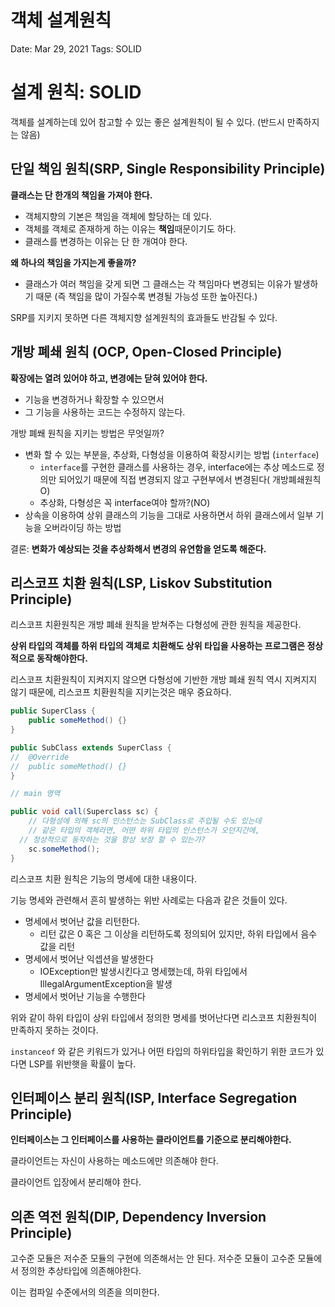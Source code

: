 # 객체 설계원칙

Date: Mar 29, 2021
Tags: SOLID

# 설계 원칙: SOLID

객체를 설계하는데 있어 참고할 수 있는 좋은 설계원칙이 될 수 있다. (반드시 만족하지는 않음)

## 단일 책임 원칙(SRP, Single Responsibility Principle)

**클래스는 단 한개의 책임을 가져야 한다.**

- 객체지향의 기본은 책임을 객체에 할당하는 데 있다.
- 객체를 객체로 존재하게 하는 이유는 **책임**때문이기도 하다.
- 클래스를 변경하는 이유는 단 한 개여야 한다.

**왜 하나의 책임을 가지는게 좋을까?**

- 클래스가 여러 책임을 갖게 되면 그 클래스는 각 책임마다 변경되는 이유가 발생하기 때문 (즉 책임을 많이 가질수록 변경될 가능성 또한 높아진다.)

SRP를 지키지 못하면 다른 객체지향 설계원칙의 효과들도 반감될 수 있다.

## 개방 폐쇄 원칙 (OCP, Open-Closed Principle)

**확장에는 열려 있어야 하고, 변경에는 닫혀 있어야 한다.**

- 기능을 변경하거나 확장할 수 있으면서
- 그 기능을 사용하는 코드는 수정하지 않는다.

개방 폐쐐 원칙을 지키는 방법은 무엇일까?

- 변화 할 수 있는 부분을, 추상화, 다형성을 이용하여 확장시키는 방법 (`interface`)
    - `interface`를 구현한 클래스를 사용하는 경우, interface에는 추상 메소드로 정의만 되어있기 때문에 직접 변경되지 않고 구현부에서 변경된다( 개방폐쇄원칙 O)
    - 추상화, 다형성은 꼭 interface여야 할까?(NO)
- 상속을 이용하여 상위 클래스의 기능을 그대로 사용하면서 하위 클래스에서 일부 기능을 오버라이딩 하는 방법

결론: **변화가 예상되는 것을 추상화해서 변경의 유연함을 얻도록 해준다.**

## 리스코프 치환 원칙(LSP, Liskov Substitution Principle)

리스코프 치환원칙은 개방 폐쇄 원칙을 받쳐주는 다형성에 관한 원칙을 제공한다.

**상위 타입의 객체를 하위 타입의 객체로 치환해도 상위 타입을 사용하는 프로그램은 정상적으로 동작해야한다.**

리스코프 치환원칙이 지켜지지 않으면 다형성에 기반한 개방 폐쇄 원칙 역시 지켜지지 않기 때문에, 리스코프 치환원칙을 지키는것은 매우 중요하다.

```java
public SuperClass {
	public someMethod() {}
}

public SubClass extends SuperClass {
//	@Override
//	public someMethod() {}
}

// main 영역

public void call(Superclass sc) {
	// 다형성에 의해 sc의 인스턴스는 SubClass로 주입될 수도 있는데 
	// 같은 타입의 객체라면, 어떤 하위 타입의 인스턴스가 오던지간에,
  // 정상적으로 동작하는 것을 항상 보장 할 수 있는가?
	sc.someMethod(); 
}
```

리스코프 치환 원칙은 기능의 명세에 대한 내용이다.

기능 명세와 관련해서 흔히 발생하는 위반 사례로는 다음과 같은 것들이 있다.

- 명세에서 벗어난 값을 리턴한다.
    - 리턴 값은 0 혹은 그 이상을 리턴하도록 정의되어 있지만, 하위 타입에서 음수 값을 리턴
- 명세에서 벗어난 익셉션을 발생한다
    - IOException만 발생시킨다고 명세했는데, 하위 타입에서 IllegalArgumentException을 발생
- 명세에서 벗어난 기능을 수행한다

위와 같이 하위 타입이 상위 타입에서 정의한 명세를 벗어난다면 리스코프 치환원칙이 만족하지 못하는 것이다.

`instanceof` 와 같은 키워드가 있거나 어떤 타입의 하위타입을 확인하기 위한 코드가 있다면 LSP를 위반햇을 확률이 높다.

## 인터페이스 분리 원칙(ISP, Interface Segregation Principle)

**인터페이스는 그 인터페이스를 사용하는 클라이언트를 기준으로 분리해야한다.**

클라이언트는 자신이 사용하는 메소드에만 의존해야 한다.

클라이언트 입장에서 분리해야 한다.

## 의존 역전 원칙(DIP, Dependency Inversion Principle)

고수준 모듈은 저수준 모듈의 구현에 의존해서는 안 된다. 저수준 모듈이 고수준 모듈에서 정의한 추상타입에 의존해야한다.

이는 컴파일 수준에서의 의존을 의미한다.